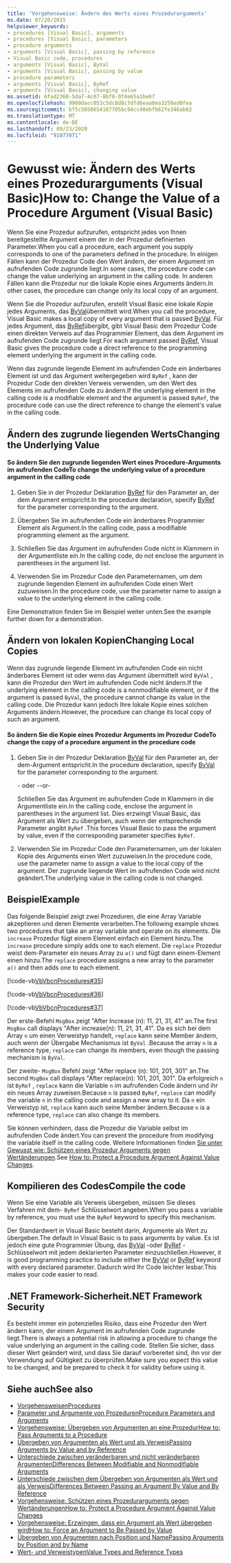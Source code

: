 ```yaml
---
title: 'Vorgehensweise: Ändern des Werts eines Prozedurarguments'
ms.date: 07/20/2015
helpviewer_keywords:
- procedures [Visual Basic], arguments
- procedures [Visual Basic], parameters
- procedure arguments
- arguments [Visual Basic], passing by reference
- Visual Basic code, procedures
- arguments [Visual Basic], ByVal
- arguments [Visual Basic], passing by value
- procedure parameters
- arguments [Visual Basic], ByRef
- arguments [Visual Basic], changing value
ms.assetid: 6fad2368-5da7-4c07-8bf8-0f4e65a1be67
ms.openlocfilehash: 9960dacc053c5dc8d8cfdfd6eaa0ea3258ed0fea
ms.sourcegitcommit: bf5c5850654187705bc94cc40ebfb62fe346ab02
ms.translationtype: MT
ms.contentlocale: de-DE
ms.lasthandoff: 09/23/2020
ms.locfileid: "91077071"
---
```

# <a name="how-to-change-the-value-of-a-procedure-argument-visual-basic"></a><span data-ttu-id="1e389-102">Gewusst wie: Ändern des Werts eines Prozedurarguments (Visual Basic)</span><span class="sxs-lookup"><span data-stu-id="1e389-102">How to: Change the Value of a Procedure Argument (Visual Basic)</span></span>

<span data-ttu-id="1e389-103">Wenn Sie eine Prozedur aufzurufen, entspricht jedes von Ihnen bereitgestellte Argument einem der in der Prozedur definierten Parameter.</span><span class="sxs-lookup"><span data-stu-id="1e389-103">When you call a procedure, each argument you supply corresponds to one of the parameters defined in the procedure.</span></span> <span data-ttu-id="1e389-104">In einigen Fällen kann der Prozedur Code den Wert ändern, der einem Argument im aufrufenden Code zugrunde liegt.</span><span class="sxs-lookup"><span data-stu-id="1e389-104">In some cases, the procedure code can change the value underlying an argument in the calling code.</span></span> <span data-ttu-id="1e389-105">In anderen Fällen kann die Prozedur nur die lokale Kopie eines Arguments ändern.</span><span class="sxs-lookup"><span data-stu-id="1e389-105">In other cases, the procedure can change only its local copy of an argument.</span></span>  
  
 <span data-ttu-id="1e389-106">Wenn Sie die Prozedur aufzurufen, erstellt Visual Basic eine lokale Kopie jedes Arguments, das [ByVal](../../../language-reference/modifiers/byval.md)übermittelt wird.</span><span class="sxs-lookup"><span data-stu-id="1e389-106">When you call the procedure, Visual Basic makes a local copy of every argument that is passed [ByVal](../../../language-reference/modifiers/byval.md).</span></span> <span data-ttu-id="1e389-107">Für jedes Argument, das [ByRef](../../../language-reference/modifiers/byref.md)übergibt, gibt Visual Basic dem Prozedur Code einen direkten Verweis auf das Programmier Element, das dem Argument im aufrufenden Code zugrunde liegt.</span><span class="sxs-lookup"><span data-stu-id="1e389-107">For each argument passed [ByRef](../../../language-reference/modifiers/byref.md), Visual Basic gives the procedure code a direct reference to the programming element underlying the argument in the calling code.</span></span>  
  
 <span data-ttu-id="1e389-108">Wenn das zugrunde liegende Element im aufrufenden Code ein änderbares Element ist und das Argument weitergegeben wird `ByRef` , kann der Prozedur Code den direkten Verweis verwenden, um den Wert des Elements im aufrufenden Code zu ändern.</span><span class="sxs-lookup"><span data-stu-id="1e389-108">If the underlying element in the calling code is a modifiable element and the argument is passed `ByRef`, the procedure code can use the direct reference to change the element's value in the calling code.</span></span>  
  
## <a name="changing-the-underlying-value"></a><span data-ttu-id="1e389-109">Ändern des zugrunde liegenden Werts</span><span class="sxs-lookup"><span data-stu-id="1e389-109">Changing the Underlying Value</span></span>  
  
#### <a name="to-change-the-underlying-value-of-a-procedure-argument-in-the-calling-code"></a><span data-ttu-id="1e389-110">So ändern Sie den zugrunde liegenden Wert eines Procedure-Arguments im aufrufenden Code</span><span class="sxs-lookup"><span data-stu-id="1e389-110">To change the underlying value of a procedure argument in the calling code</span></span>  
  
1. <span data-ttu-id="1e389-111">Geben Sie in der Prozedur Deklaration [ByRef](../../../language-reference/modifiers/byref.md) für den Parameter an, der dem Argument entspricht.</span><span class="sxs-lookup"><span data-stu-id="1e389-111">In the procedure declaration, specify [ByRef](../../../language-reference/modifiers/byref.md) for the parameter corresponding to the argument.</span></span>  
  
2. <span data-ttu-id="1e389-112">Übergeben Sie im aufrufenden Code ein änderbares Programmier Element als Argument.</span><span class="sxs-lookup"><span data-stu-id="1e389-112">In the calling code, pass a modifiable programming element as the argument.</span></span>  
  
3. <span data-ttu-id="1e389-113">Schließen Sie das Argument im aufrufenden Code nicht in Klammern in der Argumentliste ein.</span><span class="sxs-lookup"><span data-stu-id="1e389-113">In the calling code, do not enclose the argument in parentheses in the argument list.</span></span>  
  
4. <span data-ttu-id="1e389-114">Verwenden Sie im Prozedur Code den Parameternamen, um dem zugrunde liegenden Element im aufrufenden Code einen Wert zuzuweisen.</span><span class="sxs-lookup"><span data-stu-id="1e389-114">In the procedure code, use the parameter name to assign a value to the underlying element in the calling code.</span></span>  
  
 <span data-ttu-id="1e389-115">Eine Demonstration finden Sie im Beispiel weiter unten.</span><span class="sxs-lookup"><span data-stu-id="1e389-115">See the example further down for a demonstration.</span></span>  
  
## <a name="changing-local-copies"></a><span data-ttu-id="1e389-116">Ändern von lokalen Kopien</span><span class="sxs-lookup"><span data-stu-id="1e389-116">Changing Local Copies</span></span>  

 <span data-ttu-id="1e389-117">Wenn das zugrunde liegende Element im aufrufenden Code ein nicht änderbares Element ist oder wenn das Argument übermittelt wird `ByVal` , kann die Prozedur den Wert im aufrufenden Code nicht ändern.</span><span class="sxs-lookup"><span data-stu-id="1e389-117">If the underlying element in the calling code is a nonmodifiable element, or if the argument is passed `ByVal`, the procedure cannot change its value in the calling code.</span></span> <span data-ttu-id="1e389-118">Die Prozedur kann jedoch Ihre lokale Kopie eines solchen Arguments ändern.</span><span class="sxs-lookup"><span data-stu-id="1e389-118">However, the procedure can change its local copy of such an argument.</span></span>  
  
#### <a name="to-change-the-copy-of-a-procedure-argument-in-the-procedure-code"></a><span data-ttu-id="1e389-119">So ändern Sie die Kopie eines Prozedur Arguments im Prozedur Code</span><span class="sxs-lookup"><span data-stu-id="1e389-119">To change the copy of a procedure argument in the procedure code</span></span>  
  
1. <span data-ttu-id="1e389-120">Geben Sie in der Prozedur Deklaration [ByVal](../../../language-reference/modifiers/byval.md) für den Parameter an, der dem-Argument entspricht.</span><span class="sxs-lookup"><span data-stu-id="1e389-120">In the procedure declaration, specify [ByVal](../../../language-reference/modifiers/byval.md) for the parameter corresponding to the argument.</span></span>  
  
     <span data-ttu-id="1e389-121">- oder -</span><span class="sxs-lookup"><span data-stu-id="1e389-121">-or-</span></span>  
  
     <span data-ttu-id="1e389-122">Schließen Sie das Argument im aufrufenden Code in Klammern in die Argumentliste ein.</span><span class="sxs-lookup"><span data-stu-id="1e389-122">In the calling code, enclose the argument in parentheses in the argument list.</span></span> <span data-ttu-id="1e389-123">Dies erzwingt Visual Basic, das Argument als Wert zu übergeben, auch wenn der entsprechende Parameter angibt `ByRef` .</span><span class="sxs-lookup"><span data-stu-id="1e389-123">This forces Visual Basic to pass the argument by value, even if the corresponding parameter specifies `ByRef`.</span></span>  
  
2. <span data-ttu-id="1e389-124">Verwenden Sie im Prozedur Code den Parameternamen, um der lokalen Kopie des Arguments einen Wert zuzuweisen.</span><span class="sxs-lookup"><span data-stu-id="1e389-124">In the procedure code, use the parameter name to assign a value to the local copy of the argument.</span></span> <span data-ttu-id="1e389-125">Der zugrunde liegende Wert im aufrufenden Code wird nicht geändert.</span><span class="sxs-lookup"><span data-stu-id="1e389-125">The underlying value in the calling code is not changed.</span></span>  
  
## <a name="example"></a><span data-ttu-id="1e389-126">Beispiel</span><span class="sxs-lookup"><span data-stu-id="1e389-126">Example</span></span>  

 <span data-ttu-id="1e389-127">Das folgende Beispiel zeigt zwei Prozeduren, die eine Array Variable akzeptieren und deren Elemente verarbeiten.</span><span class="sxs-lookup"><span data-stu-id="1e389-127">The following example shows two procedures that take an array variable and operate on its elements.</span></span> <span data-ttu-id="1e389-128">Die `increase` Prozedur fügt einem Element einfach ein Element hinzu.</span><span class="sxs-lookup"><span data-stu-id="1e389-128">The `increase` procedure simply adds one to each element.</span></span> <span data-ttu-id="1e389-129">Die `replace` Prozedur weist dem-Parameter ein neues Array zu `a()` und fügt dann einem-Element einen hinzu.</span><span class="sxs-lookup"><span data-stu-id="1e389-129">The `replace` procedure assigns a new array to the parameter `a()` and then adds one to each element.</span></span>  
  
 [!code-vb[VbVbcnProcedures#35](~/samples/snippets/visualbasic/VS_Snippets_VBCSharp/VbVbcnProcedures/VB/Class1.vb#35)]  
  
 [!code-vb[VbVbcnProcedures#36](~/samples/snippets/visualbasic/VS_Snippets_VBCSharp/VbVbcnProcedures/VB/Class1.vb#36)]  
  
 [!code-vb[VbVbcnProcedures#37](~/samples/snippets/visualbasic/VS_Snippets_VBCSharp/VbVbcnProcedures/VB/Class1.vb#37)]  
  
 <span data-ttu-id="1e389-130">Der erste-Befehl `MsgBox` zeigt "After Increase (n): 11, 21, 31, 41" an.</span><span class="sxs-lookup"><span data-stu-id="1e389-130">The first `MsgBox` call displays "After increase(n): 11, 21, 31, 41".</span></span> <span data-ttu-id="1e389-131">Da es sich bei dem Array `n` um einen Verweistyp handelt, `replace` kann seine Member ändern, auch wenn der Übergabe Mechanismus ist `ByVal` .</span><span class="sxs-lookup"><span data-stu-id="1e389-131">Because the array `n` is a reference type, `replace` can change its members, even though the passing mechanism is `ByVal`.</span></span>  
  
 <span data-ttu-id="1e389-132">Der zweite- `MsgBox` Befehl zeigt "After replace (n): 101, 201, 301" an.</span><span class="sxs-lookup"><span data-stu-id="1e389-132">The second `MsgBox` call displays "After replace(n): 101, 201, 301".</span></span> <span data-ttu-id="1e389-133">Da erfolgreich `n` ist `ByRef` , `replace` kann die Variable `n` im aufrufenden Code ändern und ihr ein neues Array zuweisen.</span><span class="sxs-lookup"><span data-stu-id="1e389-133">Because `n` is passed `ByRef`, `replace` can modify the variable `n` in the calling code and assign a new array to it.</span></span> <span data-ttu-id="1e389-134">Da `n` ein Verweistyp ist, `replace` kann auch seine Member ändern.</span><span class="sxs-lookup"><span data-stu-id="1e389-134">Because `n` is a reference type, `replace` can also change its members.</span></span>  
  
 <span data-ttu-id="1e389-135">Sie können verhindern, dass die Prozedur die Variable selbst im aufrufenden Code ändert.</span><span class="sxs-lookup"><span data-stu-id="1e389-135">You can prevent the procedure from modifying the variable itself in the calling code.</span></span> <span data-ttu-id="1e389-136">Weitere Informationen finden [Sie unter Gewusst wie: Schützen eines Prozedur Arguments gegen Wertänderungen](./how-to-protect-a-procedure-argument-against-value-changes.md).</span><span class="sxs-lookup"><span data-stu-id="1e389-136">See [How to: Protect a Procedure Argument Against Value Changes](./how-to-protect-a-procedure-argument-against-value-changes.md).</span></span>  
  
## <a name="compile-the-code"></a><span data-ttu-id="1e389-137">Kompilieren des Codes</span><span class="sxs-lookup"><span data-stu-id="1e389-137">Compile the code</span></span>  

 <span data-ttu-id="1e389-138">Wenn Sie eine Variable als Verweis übergeben, müssen Sie dieses Verfahren mit dem- `ByRef` Schlüsselwort angeben.</span><span class="sxs-lookup"><span data-stu-id="1e389-138">When you pass a variable by reference, you must use the `ByRef` keyword to specify this mechanism.</span></span>  
  
 <span data-ttu-id="1e389-139">Der Standardwert in Visual Basic besteht darin, Argumente als Wert zu übergeben.</span><span class="sxs-lookup"><span data-stu-id="1e389-139">The default in Visual Basic is to pass arguments by value.</span></span> <span data-ttu-id="1e389-140">Es ist jedoch eine gute Programmier Übung, das [ByVal](../../../language-reference/modifiers/byval.md) -oder [ByRef](../../../language-reference/modifiers/byref.md) -Schlüsselwort mit jedem deklarierten Parameter einzuschließen.</span><span class="sxs-lookup"><span data-stu-id="1e389-140">However, it is good programming practice to include either the [ByVal](../../../language-reference/modifiers/byval.md) or [ByRef](../../../language-reference/modifiers/byref.md) keyword with every declared parameter.</span></span> <span data-ttu-id="1e389-141">Dadurch wird Ihr Code leichter lesbar.</span><span class="sxs-lookup"><span data-stu-id="1e389-141">This makes your code easier to read.</span></span>  
  
## <a name="net-framework-security"></a><span data-ttu-id="1e389-142">.NET Framework-Sicherheit</span><span class="sxs-lookup"><span data-stu-id="1e389-142">.NET Framework Security</span></span>  

 <span data-ttu-id="1e389-143">Es besteht immer ein potenzielles Risiko, dass eine Prozedur den Wert ändern kann, der einem Argument im aufrufenden Code zugrunde liegt.</span><span class="sxs-lookup"><span data-stu-id="1e389-143">There is always a potential risk in allowing a procedure to change the value underlying an argument in the calling code.</span></span> <span data-ttu-id="1e389-144">Stellen Sie sicher, dass dieser Wert geändert wird, und dass Sie darauf vorbereitet sind, ihn vor der Verwendung auf Gültigkeit zu überprüfen.</span><span class="sxs-lookup"><span data-stu-id="1e389-144">Make sure you expect this value to be changed, and be prepared to check it for validity before using it.</span></span>  
  
## <a name="see-also"></a><span data-ttu-id="1e389-145">Siehe auch</span><span class="sxs-lookup"><span data-stu-id="1e389-145">See also</span></span>

- [<span data-ttu-id="1e389-146">Vorgehensweisen</span><span class="sxs-lookup"><span data-stu-id="1e389-146">Procedures</span></span>](./index.md)
- [<span data-ttu-id="1e389-147">Parameter und Argumente von Prozeduren</span><span class="sxs-lookup"><span data-stu-id="1e389-147">Procedure Parameters and Arguments</span></span>](./procedure-parameters-and-arguments.md)
- [<span data-ttu-id="1e389-148">Vorgehensweise: Übergeben von Argumenten an eine Prozedur</span><span class="sxs-lookup"><span data-stu-id="1e389-148">How to: Pass Arguments to a Procedure</span></span>](./how-to-pass-arguments-to-a-procedure.md)
- [<span data-ttu-id="1e389-149">Übergeben von Argumenten als Wert und als Verweis</span><span class="sxs-lookup"><span data-stu-id="1e389-149">Passing Arguments by Value and by Reference</span></span>](./passing-arguments-by-value-and-by-reference.md)
- [<span data-ttu-id="1e389-150">Unterschiede zwischen veränderbaren und nicht veränderbaren Argumenten</span><span class="sxs-lookup"><span data-stu-id="1e389-150">Differences Between Modifiable and Nonmodifiable Arguments</span></span>](./differences-between-modifiable-and-nonmodifiable-arguments.md)
- [<span data-ttu-id="1e389-151">Unterschiede zwischen dem Übergeben von Argumenten als Wert und als Verweis</span><span class="sxs-lookup"><span data-stu-id="1e389-151">Differences Between Passing an Argument By Value and By Reference</span></span>](./differences-between-passing-an-argument-by-value-and-by-reference.md)
- [<span data-ttu-id="1e389-152">Vorgehensweise: Schützen eines Prozedurarguments gegen Wertänderungen</span><span class="sxs-lookup"><span data-stu-id="1e389-152">How to: Protect a Procedure Argument Against Value Changes</span></span>](./how-to-protect-a-procedure-argument-against-value-changes.md)
- [<span data-ttu-id="1e389-153">Vorgehensweise: Erzwingen, dass ein Argument als Wert übergeben wird</span><span class="sxs-lookup"><span data-stu-id="1e389-153">How to: Force an Argument to Be Passed by Value</span></span>](./how-to-force-an-argument-to-be-passed-by-value.md)
- [<span data-ttu-id="1e389-154">Übergeben von Argumenten nach Position und Name</span><span class="sxs-lookup"><span data-stu-id="1e389-154">Passing Arguments by Position and by Name</span></span>](./passing-arguments-by-position-and-by-name.md)
- [<span data-ttu-id="1e389-155">Wert- und Verweistypen</span><span class="sxs-lookup"><span data-stu-id="1e389-155">Value Types and Reference Types</span></span>](../data-types/value-types-and-reference-types.md)
